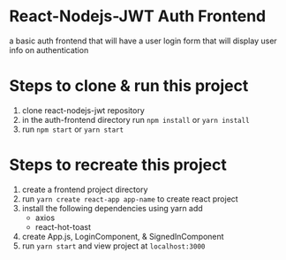 # React-Nodejs-JWT Auth Frontend 

a basic auth frontend that will have a user login form that will display user info on authentication 

# Steps to clone & run this project
1) clone react-nodejs-jwt repository
2) in the auth-frontend directory run `npm install` or `yarn install` 
3) run `npm start` or `yarn start` 

# Steps to recreate this project
1) create a frontend project directory 
2) run `yarn create react-app app-name` to create react project
3) install the following dependencies using yarn add
    - axios 
    - react-hot-toast
4) create App.js, LoginComponent, & SignedInComponent
5) run `yarn start` and view project at `localhost:3000`


